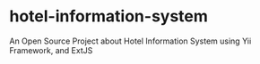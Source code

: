 # hotel-information-system
An Open Source Project about Hotel Information System using Yii Framework, and ExtJS
